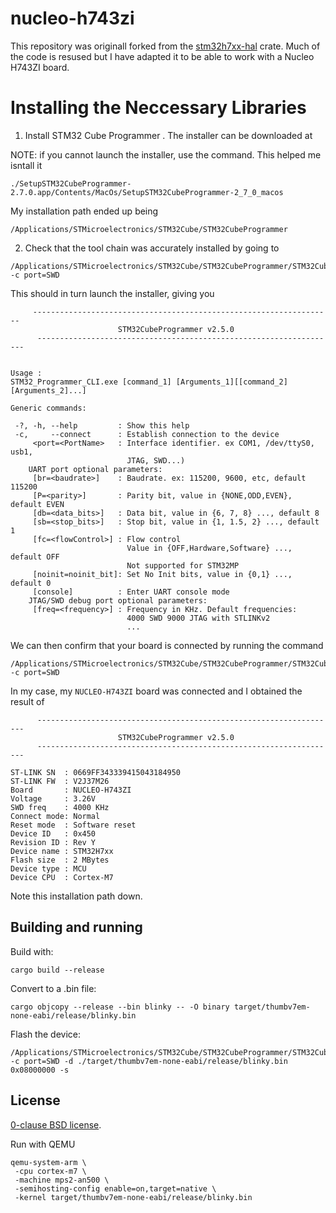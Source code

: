 # nucleo-h743zi

This repository was originall forked from the [stm32h7xx-hal](https://github.com/astraw/stm32h7xx-hal) crate. Much of the code is resused but I have adapted it to be able to work with a Nucleo H743ZI board.

# Installing the Neccessary Libraries

1. Install STM32 Cube Programmer . The installer can be downloaded at

NOTE: if you cannot launch the installer, use the command. This helped me isntall it

```
./SetupSTM32CubeProgrammer-2.7.0.app/Contents/MacOs/SetupSTM32CubeProgrammer-2_7_0_macos
```

My installation path ended up being

```
/Applications/STMicroelectronics/STM32Cube/STM32CubeProgrammer
```

2. Check that the tool chain was accurately installed by going to

```
/Applications/STMicroelectronics/STM32Cube/STM32CubeProgrammer/STM32CubeProgrammer.app/Contents/MacOs/bin/STM32_Programmer_CLI -c port=SWD
```

This should in turn launch the installer, giving you

```
     -------------------------------------------------------------------
                        STM32CubeProgrammer v2.5.0
      -------------------------------------------------------------------


Usage :
STM32_Programmer_CLI.exe [command_1] [Arguments_1][[command_2] [Arguments_2]...]

Generic commands:

 -?, -h, --help         : Show this help
 -c,     --connect      : Establish connection to the device
     <port=<PortName>   : Interface identifier. ex COM1, /dev/ttyS0, usb1,
                          JTAG, SWD...)
    UART port optional parameters:
     [br=<baudrate>]    : Baudrate. ex: 115200, 9600, etc, default 115200
     [P=<parity>]       : Parity bit, value in {NONE,ODD,EVEN}, default EVEN
     [db=<data_bits>]   : Data bit, value in {6, 7, 8} ..., default 8
     [sb=<stop_bits>]   : Stop bit, value in {1, 1.5, 2} ..., default 1
     [fc=<flowControl>] : Flow control
                          Value in {OFF,Hardware,Software} ..., default OFF
                          Not supported for STM32MP
     [noinit=noinit_bit]: Set No Init bits, value in {0,1} ..., default 0
     [console]          : Enter UART console mode
    JTAG/SWD debug port optional parameters:
     [freq=<frequency>] : Frequency in KHz. Default frequencies:
                          4000 SWD 9000 JTAG with STLINKv2
                          ...
```

We can then confirm that your board is connected by running the command

```
/Applications/STMicroelectronics/STM32Cube/STM32CubeProgrammer/STM32CubeProgrammer.app/Contents/MacOs/bin/STM32_Programmer_CLI -c port=SWD
```

In my case, my `NUCLEO-H743ZI` board was connected and I obtained the result of

```
      -------------------------------------------------------------------
                        STM32CubeProgrammer v2.5.0
      -------------------------------------------------------------------

ST-LINK SN  : 0669FF343339415043184950
ST-LINK FW  : V2J37M26
Board       : NUCLEO-H743ZI
Voltage     : 3.26V
SWD freq    : 4000 KHz
Connect mode: Normal
Reset mode  : Software reset
Device ID   : 0x450
Revision ID : Rev Y
Device name : STM32H7xx
Flash size  : 2 MBytes
Device type : MCU
Device CPU  : Cortex-M7
```

Note this installation path down.

## Building and running

Build with:

    cargo build --release

Convert to a .bin file:

    cargo objcopy --release --bin blinky -- -O binary target/thumbv7em-none-eabi/release/blinky.bin

Flash the device:

```
/Applications/STMicroelectronics/STM32Cube/STM32CubeProgrammer/STM32CubeProgrammer.app/Contents/MacOs/bin/STM32_Programmer_CLI -c port=SWD -d ./target/thumbv7em-none-eabi/release/blinky.bin 0x08000000 -s
```

## License

[0-clause BSD license](LICENSE-0BSD.txt).

Run with QEMU

```
qemu-system-arm \
 -cpu cortex-m7 \
 -machine mps2-an500 \
 -semihosting-config enable=on,target=native \
 -kernel target/thumbv7em-none-eabi/release/blinky.bin
```
